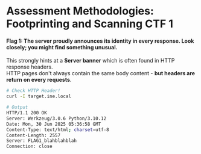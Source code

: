 # Assessment Methodologies: Footprinting and Scanning CTF 1 
#### Flag 1: The server proudly announces its identity in every response. Look closely; you might find something unusual.
This strongly hints at a **Server banner** which is often found in HTTP response headers. <br>
HTTP pages don't always contain the same body content - **but headers are return on every requests**.
```bash
# Check HTTP Header!
curl -I target.ine.local

# Output
HTTP/1.1 200 OK
Server: Werkzeug/3.0.6 Python/3.10.12
Date: Mon, 30 Jun 2025 05:36:58 GMT
Content-Type: text/html; charset=utf-8
Content-Length: 2557
Server: FLAG1_blahblahblah
Connection: close
```

